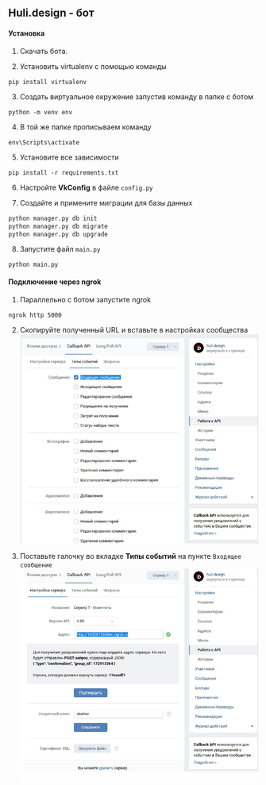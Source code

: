 ## Huli.design - бот
 
 
#### Установка
1. Скачать бота.

2. Установить virtualenv с помощью команды
```
pip install virtualenv
```

3. Создать виртуальное окружение запустив команду в папке с ботом
```
python -m venv env
```

4. В той же папке прописываем команду
```
env\Scripts\activate
```

5. Установите все зависимости
```
pip install -r requirements.txt
```

6. Настройте **VkConfig** в файле `config.py`

7. Создайте и примените миграции для базы данных
```
python manager.py db init
python manager.py db migrate
python manager.py db upgrade
```

8. Запустите файл `main.py`
```
python main.py
```


#### Подключение через ngrok

1. Параллельно с ботом запустите ngrok 
```
ngrok http 5000
```
2. Скопируйте полученный URL и вставьте в настройках сообщества
![Настройки сообщества](readme/vk_1.jpg)

3. Поставьте галочку во вкладке **Типы событий** на пункте `Входящее сообщение`
![Настройки сообщества](readme/vk_2.jpg)

